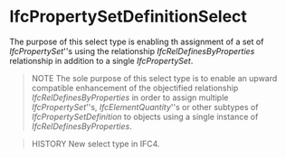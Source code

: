 IfcPropertySetDefinitionSelect
==============================
The purpose of this select type is enabling th assignment of a set of
_IfcPropertySet_''s using the relationship _IfcRelDefinesByProperties_
relationship in addition to a single _IfcPropertySet_.  
  
> NOTE  The sole purpose of this select type is to enable an upward compatible
> enhancement of the objectified relationship _IfcRelDefinesByProperties_ in
> order to assign multiple _IfcPropertySet_''s, _IfcElementQuantity_''s or
> other subtypes of _IfcPropertySetDefinition_ to objects using a single
> instance of _IfcRelDefinesByProperties_.  
  
> HISTORY  New select type in IFC4.  


